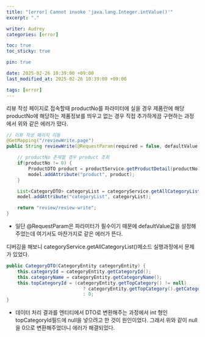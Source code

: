 ```yaml
---
title: "[error] Cannot invoke 'java.lang.Integer.intValue()'"
excerpt: "."

writer: Audrey
categories: [error]

toc: true
toc_sticky: true

pin: true

date: 2025-02-26 10:39:00 +09:00
last_modified_at: 2025-02-26 10:39:00 +09:00

tags: [error]
---
```


리뷰 작성 페이지로 접속할때 productNo를 파라미터에 실을 경우 제품란에 해당 productNo에 해당하는 제품정보를 띄우고 없는 경우 직접 추가하게끔 구현하는 과정에서 위와 같은 에러가 떴다.

```java
// 리뷰 작성 페이지 이동
@GetMapping("/reviewWrite.page")
public String reviewWrite(@RequestParam(required = false, defaultValue = "0") int productNo, Model model) {

    // productNo 존재할 경우 product 조회
    if(productNo != 0) {
        ProductDTO product = productService.getProductDetail(productNo);
        model.addAttribute("product", product);
    }

    List<CategoryDTO> categoryList = categoryService.getAllCategoryList();
    model.addAttribute("categoryList", categoryList);

    return "review/review-write";
}
```

- 일단 @RequestParam은 파라미터가 필수이기 때문에 defaultValue값을 설정해주었는데 여기서도 마찬가지로 같은 에러가 뜬다.

디버깅을 해보니 categoryService.getAllCategoryList()메소드 실행과정에서 문제가 있었다.

```java
public CategoryDTO(CategoryEntity categoryEntity) {
    this.categoryId = categoryEntity.getCategoryId();
    this.categoryName = categoryEntity.getCategoryName();
    this.topCategoryId = (categoryEntity.getTopCategory() != null)
                            ? categoryEntity.getTopCategory().getCategoryId()
                            : 0;
}
```

- 데이터 처리 결과를 엔티티에서 DTO로 변환해주는 과정에서 int 형인 topCategoryId필드에 null을 넣으려고 한 것이 원인이었다. 그래서 위와 같이 null을 0으로 변환해주었더니 에러가 해결되었다.
